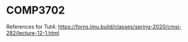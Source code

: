 # COMP3702
References for Tut4: https://forns.lmu.build/classes/spring-2020/cmsi-282/lecture-12-1.html
